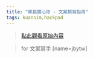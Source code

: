 ```yaml
---
title: "鄉民關心你 - 文案撰寫指南"
tags: kuansim,hackpad
---
```


> [點此觀看原始內容](https://g0v.hackpad.tw/xcjgymvcubB)

> for 文案寫手
> [name=jbytw]








